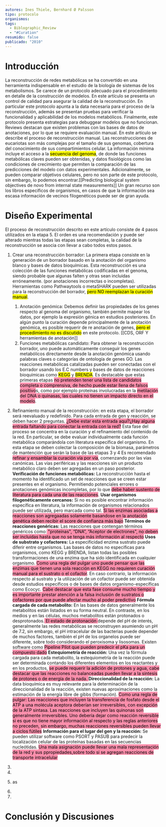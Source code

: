 ```yaml
---
autores: Ines Thiele, Bernhard Ø Palsson
tipo: protocolo
organismos: 
tags:
  - Biblographic_Review
  - "#Curation"
resumido: false
publicado: "2010"
---
```

# Introducción
La reconstrucción de redes metabólicas se ha convertido en una herramienta indispensable en el estudio de la biología de sistemas de los metabolismos.
Se carece de un protocolo adecuado para el procedimiento en detalle de la construcción de modelos.
En este artículo se presenta un control de calidad para asegurar la calidad de la reconstrucción. En particular este protocolo apunta a la data necesaria para el proceso de la reconstrucción, además se presentan pruebas para verificar la funcionalidad y aplicabilidad de los modelos metabólicos. Finalmente, este protocolo presenta estrategias para debuggear modelos que no funcionan.
Reviews destacan que existen problemas con las bases de datos de anotaciones, por lo que se requiere evaluación manual. En este artículo se describe el proceso de reconstrucción manual.
Las reconstrucciones de eucariotas son más complejas por el tamaño de sus genomas, cobertura del conocimiento de sus compartimientos celular.
La información mínima incluye el acceso a la <mark class="hltr-yellow">secuencia del genoma</mark>, de donde las funciones metabólicas claves pueden ser obtenidas, y datos fisiológicos como las condiciones de crecimiento que permiten la comparación de las predicciones del modelo con datos experimentales. Adicionalmente, se pueden comparar objetivos celulares, pero no son parte de este protocolo, sin embargo, lo podemos encontrar.[[Predicting biological system objectives de novo from internal state measurements]]
Un gran recurso son los libros específicos de organismos, en casos de que la información sea escasa información de vecinos filogenéticos puede ser de gran ayuda.

# Diseño Experimental
El proceso de reconstrucción descrito en este artículo consiste de 4 pasos utilizados en la etapa 5. El orden es una recomendación y puede ser alterado mientras todas las etapas sean completas, la calidad de la reconstrucción se asocia con llevar a cabo todos estos pasos.
1. Crear una reconstrucción borrador: La primera etapa consiste en la generación de un borrador basado en la anotación del organismo blanco y bases de datos bioquímicas. Esta reconstrucción es una colección de las funciones metabólicas codificadas en el genoma, siendo probable que algunas falten y otras sean incluidas erróneamente. (por anotaciones incorrectas o incompletas). Herramientas como Pathwaytools o metaSHARK pueden ser utilizadas para la reconstrucción del borrador, <mark class="hltr-red">pero NO reemplazan la curación manual</mark>.
	1. Anotación genómica: Debemos definir las propiedades de los genes respecto al genoma del organismo, también permite mapear los datos, por ejemplo la expresión génica en estudios posteriores. En algún punto la curación depende principalmente de la anotación genómica, es posible requerir de re anotación de genes, <mark class="hltr-red">pero el procedimiento no es discutido</mark> en este protocolo. [[CDS, ORF Y herramientas de anotación]] 
	2. Funciones metabólicas candidato: Para obtener la reconstrucción borrador, uno puede automáticamente conseguir los genes metabólicos directamente desde la anotación genómica usando palabras claves o categorías de ontología de genes GO. Las reacciones metabólicas catalizadas pueden ser conectadas con el borrador usando los E.C numbers y bases de datos de reacciones bioquímicas como <mark class="hltr-yellow">KEGG</mark> y <mark class="hltr-green">BRENDA</mark>. Es destacable que estas primeras etapas <mark style="background: #FF5582A6;">no pretenden tener una lista de candidatos completa o comprensiva, de hecho puede estar llena de falsos positivo</mark>s, como por ejemplo proteínas involucradas en la <mark style="background: #FF5582A6;">metilación del DNA o quinasas, las cuales no tienen un impacto directo en el modelo</mark>.
2. Refinamiento manual de la reconstrucción: en esta etapa, el borrador será reevaluado y redefinido. Para cada entrada de gen y reacción, se deben hacer 2 preguntas. <mark style="background: #FF5582A6;">¿Debe estar esta entrada aquí?¿Hay alguna entrada faltando para conectar la entrada con la red?</mark> Esta fase del proceso se concentra en la curación y el refinamiento del contenido de la red. En particular, se debe evaluar individualmente cada función metabólica comparándola con literatura específica del organismo. 
    En esta etapa se deben colectar la composición de la biomasa, parámetros de mantención que serán la base de las etapas 3 y 4
    Es recomendado <mark style="background: #FF5582A6;">refinar y ensamblar la curación vía por vía</mark>, comenzando por las vías canónicas. Las vías periféricas y las reacciones sin un producto metabólico claro deben ser agregadas en un paso posterior.
    **Verificación de funciones metabólicas:** La reconstrucción hasta el momento ha identificado un set de reacciones que se creen estar presentes en el organismo. Permitiendo potenciales errores o anotaciones genómicas incompletas, por lo que <mark style="background: #FF5582A6;">debe haber sustento de literatura para cada una de las reacciones</mark>.
    **Usar organismos filogenéticamente cercanos:** Si no es posible encontrar información específica en literatura, la información de organismos relacionados puede ser utilizada, pero marcada como tal. <mark style="background: #FF5582A6;">Si las enzimas asociadas a reacciones son agregaadas solamente basandose en la anotación genética deben recibir el score de confianza más bajo</mark> 
    **Términos de reacciones genéricas:** Las reacciones que contengan términos genéricos como:<mark style="background: #FF5582A6;"> "proteinas", “DNA”, “Aceptor de electrones", no deben ser incluidas hasta que no se tenga más información al respecto</mark> 
    **Usos de substrato y cofactores:** La especificidad enzima sustrato puede diferir entre organismos. Las bases de datos no especificas para organismos, como KEGG y BRENDA, listan todas las posibles transformaciones de una enzima que ha sido identificada en cualquier organismo. <mark style="background: #FF5582A6;">Como una regla del pulgar uno puede pensar que las enzimas que tienen una sola reacción en KEGG no requieren curación manual para el sustrato o el cofactor</mark>. En caso contrario, la información respecto al sustrato y la utilización de un cofactor puede ser obtenida desde estudios específicos o de bases de datos organismo-específicas como Ecocyc. <mark style="background: #FF5582A6;">Cabe destacar que esta fase consume mucho tiempo y es importante prestar atención a la falsa inclusión de sustratos o cofactores por que puede afectar mucho al poder predictivo</mark>
    **Fórmula cargada de cada metabolito:** En las bases de datos generalmente los metabolitos están listados en su forma neutral. En contraste, en los medios y en las células, muchos metabolitos están protonados o desprotonados.<mark style="background: #FF5582A6;"> El estado de protonación </mark>depende del pH de interés, generalmente las redes metabólicas se reconstruyen asumiendo un pH de 7.2, sin embargo, el pH intracelular de las bacterias puede depender de muchos factores, también el pH de los organelos puede ser diferente, sobre todo considerando el peroxisoma y lisosomas. Existen software como <mark style="background: #FF5582A6;">Pipeline Pilot que pueden predecir el pKa para un compuesto dado</mark>
    **Estequiometría de reacción:** Una vez la fórmula cargada para cada metabolito, la estequiometría de la reacción puede ser determinada contando los diferentes elementos en los reactantes y en los productos, <mark style="background: #FF5582A6;">se puede requerir la adición de protones y agua, cabe destacar que las reacciones no balanceadas pueden llevar a la sintesis de protones o de energía de la nada. </mark>
    **Direccionalidad de la reacción:** La data bioquímica es muy relevante para la determinación de la direccionalidad de la reacción, existen nuevas aproximaciones como la estimación de la energía libre de gibbs (formación). <mark style="background: #FF5582A6;">Como una regla de pulgar: Las reacciones que incluyen la transferencia de fosfato desde el ATP a una molécula aceptora deberían ser irreversibles, con excepción de la ATP sintasa. Las reacciones que incluyen las quinonas son generalmente irreversibles. Uno debería dejar como reacción reversible si es que no tiene mayor información al respecto y las reglas anteriores no preceden, sin embargo, muchas reacciones reversibles pueden llevar a ciclos fútiles</mark> 
    **Información para el lugar del gen y la reacción:** Se pueden utilizar software como PSORT y PASUB para predecir la localización celular de las proteínas basadas en las secuencias nucleótidas. <mark style="background: #FF5582A6;">Una mala asignación puede llevar una mala representación de la red y sus ppropiedades,sobre todo si se agregan reacciones de transporte intracelular</mark>
1. 
3.
4.  as
5. 

3.

# Conclusión y Discusiones
